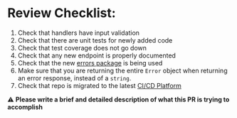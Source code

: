 # Review Checklist:
1. Check that handlers have input validation
2. Check that there are unit tests for newly added code
3. Check that test coverage does not go down
4. Check that any new endpoint is properly documented
5. Check that the new [errors package](https://github.com/addigy/errors) is being used
6. Make sure that you are returning the entire `Error` object when returning an error response, instead of a `string`.
7. Check that repo is migrated to the latest [CI/CD Platform](https://docs.google.com/document/d/1hzi4H7HXEfV1Pk9BP-k9fQTFRnVC9WNyuGQJjY4wyfE/edit?usp=sharing)

:warning: **Please write a brief and detailed description of what this PR is trying to accomplish**
